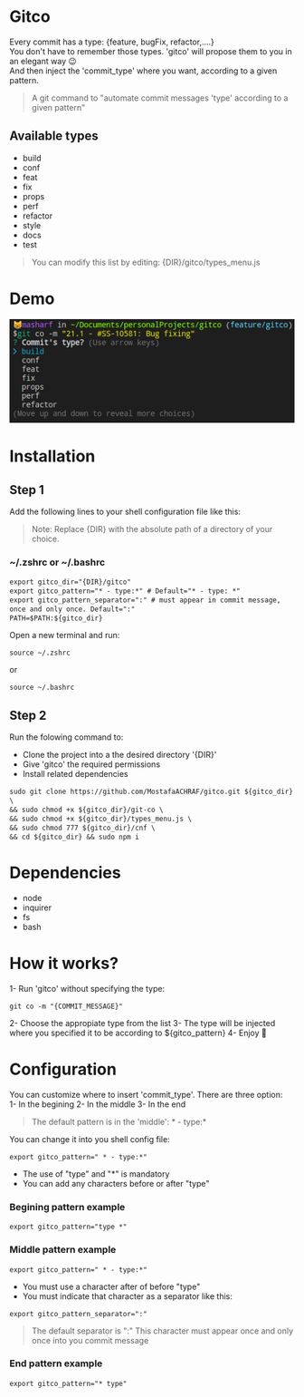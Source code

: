 # Gitco

Every commit has a type: {feature, bugFix, refactor,....}<br/>
You don't have to remember those types. 'gitco' will propose them to you in an elegant way 😉<br/>
And then inject the 'commit_type' where you want, according to a given pattern.<br/>

> A git command to "automate commit messages 'type' according to a given pattern"

## Available types

- build
- conf
- feat
- fix
- props
- perf
- refactor
- style
- docs
- test

> You can modify this list by editing: {DIR}/gitco/types_menu.js

# Demo

![gitco-demo](./gitco-demo.png)

# Installation

## Step 1

Add the following lines to your shell configuration file like this:<br/>

> Note: Replace {DIR} with the absolute path of a directory of your choice.

### ~/.zshrc or ~/.bashrc
```
export gitco_dir="{DIR}/gitco"
export gitco_pattern="* - type:*" # Default="* - type: *"
export gitco_pattern_separator=":" # must appear in commit message, once and only once. Default=":"
PATH=$PATH:${gitco_dir}
```

Open a new terminal and run:<br/>

```
source ~/.zshrc
```

or

```
source ~/.bashrc
```

## Step 2

Run the folowing command to:<br/>
- Clone the project into a the desired directory '{DIR}'
- Give 'gitco' the required permissions
- Install related dependencies

```
sudo git clone https://github.com/MostafaACHRAF/gitco.git ${gitco_dir} \
&& sudo chmod +x ${gitco_dir}/git-co \
&& sudo chmod +x ${gitco_dir}/types_menu.js \
&& sudo chmod 777 ${gitco_dir}/cnf \
&& cd ${gitco_dir} && sudo npm i
```

# Dependencies

- node
- inquirer
- fs
- bash

# How it works?

1- Run 'gitco' without specifying the type:

```
git co -m "{COMMIT_MESSAGE}"
```

2- Choose the appropiate type from the list
3- The type will be injected where you specified it to be according to ${gitco_pattern}
4- Enjoy 🎉

# Configuration

You can customize where to insert 'commit_type'. There are three option:<br/>
1- In the begining
2- In the middle
3- In the end

> The default pattern is in the 'middle': * - type:*

You can change it into you shell config file:<br/>

```
export gitco_pattern=" * - type:*"
```

- The use of "type" and "*" is mandatory
- You can add any characters before or after "type"

### Begining pattern example
```
export gitco_pattern="type *"
```

### Middle pattern example
```
export gitco_pattern=" * - type:*"
```

- You must use a character after of before "type"
- You must indicate that character as a separator like this:

```
export gitco_pattern_separator=":" 
```

> The default separator is ":"
> This character must appear once and only once into you commit message

### End pattern example
```
export gitco_pattern="* type"
```
